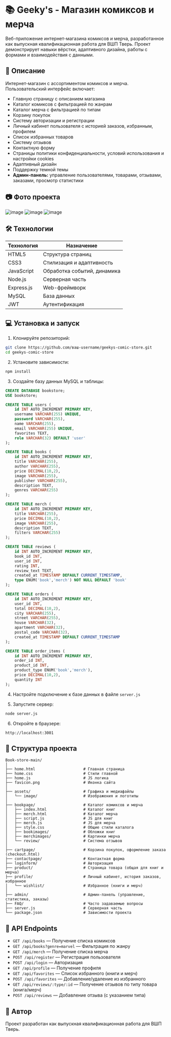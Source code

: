 # 📚 Geeky's - Магазин комиксов и мерча

Веб-приложение интернет-магазина комиксов и мерча, разработанное как выпускная квалификационная работа для ВШП Тверь. Проект демонстрирует навыки вёрстки, адаптивного дизайна, работы с формами и взаимодействия с данными.

## 📌 Описание

Интернет-магазин с ассортиментом комиксов и мерча. Пользовательский интерфейс включает:

- Главную страницу с описанием магазина
- Каталог комиксов с фильтрацией по жанрам
- Каталог мерча с фильтрацией по типам 
- Корзину покупок
- Систему авторизации и регистрации
- Личный кабинет пользователя с историей заказов, избранным, профилем
- Список избранных товаров 
- Систему отзывов 
- Контактную форму
- Страницы политики конфиденциальности, условий использования и настройки cookies
- Адаптивный дизайн
- Поддержку темной темы
- **Админ-панель:** управление пользователями, товарами, отзывами, заказами, просмотр статистики

## 📷 Фото проекта
![image](https://github.com/user-attachments/assets/dffa08eb-b93d-4bd9-8955-69596b0231e0)
![image](https://github.com/user-attachments/assets/c0d5fabe-43da-47a6-b5d8-85536d69ef3d)
![image](https://github.com/user-attachments/assets/f52bf7c1-9c54-4f45-ac66-2821c89a4726)



## 🛠️ Технологии

| Технология   | Назначение                                   |
| ------------ | -------------------------------------------- |
| HTML5        | Структура страниц                            |
| CSS3         | Стилизация и адаптивность                    |
| JavaScript   | Обработка событий, динамика                  |
| Node.js      | Серверная часть                              |
| Express.js   | Web-фреймворк                                |
| MySQL        | База данных                                  |
| JWT          | Аутентификация                               |

## 💻 Установка и запуск

1. Клонируйте репозиторий:
```bash
git clone https://github.com/ваш-username/geekys-comic-store.git
cd geekys-comic-store
```

2. Установите зависимости:
```bash
npm install
```

3. Создайте базу данных MySQL и таблицы:
```sql
CREATE DATABASE bookstore;
USE bookstore;

CREATE TABLE users (
    id INT AUTO_INCREMENT PRIMARY KEY,
    username VARCHAR(255) UNIQUE,
    password VARCHAR(255),
    name VARCHAR(255),
    email VARCHAR(255) UNIQUE,
    favorites TEXT,
    role VARCHAR(32) DEFAULT 'user'
);

CREATE TABLE books (
    id INT AUTO_INCREMENT PRIMARY KEY,
    title VARCHAR(255),
    author VARCHAR(255),
    price DECIMAL(10,2),
    image VARCHAR(255),
    publisher VARCHAR(255),
    description TEXT,
    genres VARCHAR(255)
);

CREATE TABLE merch (
    id INT AUTO_INCREMENT PRIMARY KEY,
    title VARCHAR(255),
    price DECIMAL(10,2),
    image VARCHAR(255),
    description TEXT,
    filters VARCHAR(255)
);

CREATE TABLE reviews (
    id INT AUTO_INCREMENT PRIMARY KEY,
    book_id INT,
    user_id INT,
    rating INT,
    review_text TEXT,
    created_at TIMESTAMP DEFAULT CURRENT_TIMESTAMP,
    type ENUM('book','merch') NOT NULL DEFAULT 'book'
);

CREATE TABLE orders (
    id INT AUTO_INCREMENT PRIMARY KEY,
    user_id INT,
    total DECIMAL(10,2),
    city VARCHAR(255),
    street VARCHAR(255),
    house VARCHAR(32),
    apartment VARCHAR(32),
    postal_code VARCHAR(32),
    created_at TIMESTAMP DEFAULT CURRENT_TIMESTAMP
);

CREATE TABLE order_items (
    id INT AUTO_INCREMENT PRIMARY KEY,
    order_id INT,
    product_id INT,
    product_type ENUM('book','merch'),
    price DECIMAL(10,2),
    quantity INT
);
```

4. Настройте подключение к базе данных в файле `server.js`

5. Запустите сервер:
```bash
node server.js
```

6. Откройте в браузере:
```
http://localhost:3001
```

## 📁 Структура проекта

```
Book-store-main/
│
├── home.html                     # Главная страница
├── home.css                      # Стили главной
├── home.js                       # JS логика
├── favicon.png                   # Иконка сайта
│
├── assets/                       # Графика и медиафайлы
│   └── image/                    # Изображения и логотипы
│
├── bookpage/                     # Каталог комиксов и мерча
│   ├── index.html                # Каталог книг
│   ├── merch.html                # Каталог мерча
│   ├── script.js                 # JS для книг
│   ├── merch.js                  # JS для мерча
│   ├── style.css                 # Общие стили каталога
│   ├── bookimages/               # Обложки книг
│   ├── merchimages/              # Картинки мерча
│   └── review/                   # Система отзывов
│
├── cartpage/                     # Корзина покупок, оформление заказа (checkout.html)
├── contactpage/                  # Контактная форма
├── loginform/                    # Авторизация
├── product/                      # Страница товара (общая для книг и мерча)
├── profile/                      # Личный кабинет, история заказов, избранное
│   └── wishlist/                 # Избранное (книги и мерч)
│
├── admin/                        # Админ-панель (управление, статистика, заказы)
├── FAQ/                          # Часто задаваемые вопросы
├── server.js                     # Серверная часть
└── package.json                  # Зависимости проекта
```

## 🔐 API Endpoints

- `GET /api/books` — Получение списка комиксов
- `GET /api/books?genre=marvel` — Фильтрация по жанру
- `GET /api/merch` — Получение списка мерча
- `POST /api/register` — Регистрация пользователя
- `POST /api/login` — Авторизация
- `GET /api/profile` — Получение профиля
- `GET /api/favorites` — Список избранного (книги и мерч)
- `POST /api/favorites` — Добавление/удаление из избранного
- `GET /api/reviews/:type/:id` — Получение отзывов по типу товара (книга/мерч)
- `POST /api/reviews` — Добавление отзыва (с указанием типа)

## 👥 Автор

Проект разработан как выпускная квалификационная работа для ВШП Тверь.

